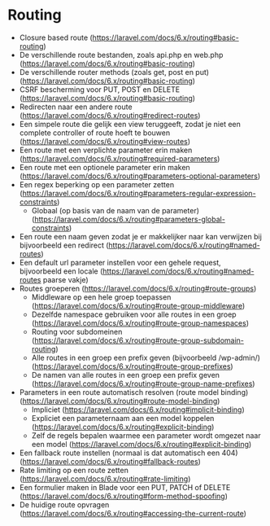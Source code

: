 # Routing
- Closure based route (https://laravel.com/docs/6.x/routing#basic-routing)
- De verschillende route bestanden, zoals api.php en web.php (https://laravel.com/docs/6.x/routing#basic-routing)
- De verschillende router methods (zoals get, post en put) (https://laravel.com/docs/6.x/routing#basic-routing)
- CSRF bescherming voor PUT, POST en DELETE (https://laravel.com/docs/6.x/routing#basic-routing)
- Redirecten naar een andere route (https://laravel.com/docs/6.x/routing#redirect-routes)
- Een simpele route die gelijk een view teruggeeft, zodat je niet een complete controller of route hoeft te bouwen (https://laravel.com/docs/6.x/routing#view-routes)
- Een route met een verplichte parameter erin maken (https://laravel.com/docs/6.x/routing#required-parameters)
- Een route met een optionele parameter erin maken (https://laravel.com/docs/6.x/routing#parameters-optional-parameters)
- Een regex beperking op een parameter zetten (https://laravel.com/docs/6.x/routing#parameters-regular-expression-constraints)
    - Globaal (op basis van de naam van de parameter) (https://laravel.com/docs/6.x/routing#parameters-global-constraints)
- Een route een naam geven zodat je er makkelijker naar kan verwijzen bij bijvoorbeeld een redirect (https://laravel.com/docs/6.x/routing#named-routes)
- Een default url parameter instellen voor een gehele request, bijvoorbeeld een locale (https://laravel.com/docs/6.x/routing#named-routes paarse vakje)
- Routes groeperen (https://laravel.com/docs/6.x/routing#route-groups)
    - Middleware op een hele groep toepassen (https://laravel.com/docs/6.x/routing#route-group-middleware)
    - Dezelfde namespace gebruiken voor alle routes in een groep (https://laravel.com/docs/6.x/routing#route-group-namespaces)
    - Routing voor subdomeinen (https://laravel.com/docs/6.x/routing#route-group-subdomain-routing)
    - Alle routes in een groep een prefix geven (bijvoorbeeld /wp-admin/) (https://laravel.com/docs/6.x/routing#route-group-prefixes)
    - De namen van alle routes in een groep een prefix geven (https://laravel.com/docs/6.x/routing#route-group-name-prefixes)
- Parameters in een route automatisch resolven (route model binding) (https://laravel.com/docs/6.x/routing#route-model-binding)
    - Impliciet (https://laravel.com/docs/6.x/routing#implicit-binding)
    - Expliciet een parameternaam aan een model koppelen (https://laravel.com/docs/6.x/routing#explicit-binding)
    - Zelf de regels bepalen waarmee een parameter wordt omgezet naar een model (https://laravel.com/docs/6.x/routing#explicit-binding)
- Een fallback route instellen (normaal is dat automatisch een 404) (https://laravel.com/docs/6.x/routing#fallback-routes)
- Rate limiting op een route zetten (https://laravel.com/docs/6.x/routing#rate-limiting)
- Een formulier maken in Blade voor een PUT, PATCH of DELETE (https://laravel.com/docs/6.x/routing#form-method-spoofing)
- De huidige route opvragen (https://laravel.com/docs/6.x/routing#accessing-the-current-route)
